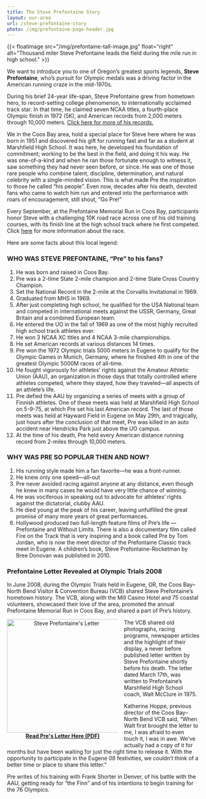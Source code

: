 ```yaml
---
title: The Steve Prefontaine Story
layout: our-area
url: /steve-prefontaine-story
photo: /img/prefontaine-page-header.jpg
---
```

{{< floatimage src="/img/prefontaine-tall-image.jpg" float="right" alt="Thousand miler Steve Prefontaine leads the field during the mile run in high school." >}}

We want to introduce you to one of Oregon’s greatest sports legends, **Steve Prefontaine**, who’s pursuit for Olympic medals was a driving factor in the American running craze in the mid-1970s.

During his brief 24-year life-span, Steve Prefontaine grew from hometown hero, to record-setting college phenomenon, to internationally acclaimed track star. In that time, he claimed seven NCAA titles, a fourth-place Olympic finish in 1972 (5K), and American records from 2,000 meters through 10,000 meters. <a href="https://goducks.com/sports/2003/12/18/30594.aspx" target="_blank">Click here for more of his records.</a>

We in the Coos Bay area, hold a special place for Steve here where he was born in 1951 and discovered his gift for running fast and far as a student at Marshfield High School. It was here, he developed his foundation of commitment; working to be the best in the field, and doing it his way. He was one-of-a-kind and when he ran those fortunate enough to witness it, saw something they had never seen before, or since. He was one of those rare people who combine talent, discipline, determination, and natural celebrity with a single-minded vision. This is what made Pre the inspiration to those he called “his people”. Even now, decades after his death, devoted fans who came to watch him run and entered into the performance with roars of encouragement, still shout, “Go Pre!” 

Every September, at the Prefontaine Memorial Run in Coos Bay, participants honor Steve with a challenging 10K road race across one of his old training courses, with its finish line at the high school track where he first competed. Click [here](http://www.prefontainerun.com) for more information about the race.

Here are some facts about this local legend:

### WHO WAS STEVE PREFONTAINE, “Pre” to his fans?

1. He was born and raised in Coos Bay.
2. Pre was a 2-time State 2-mile champion and 2-time State Cross Country Champion.
3. Set the National Record in the 2-mile at the Corvallis Invitational in 1969.
4. Graduated from MHS in 1969.
5. After just completing high school, he qualified for the USA National team and competed in international meets against the USSR, Germany, Great Britain and a combined European team.
6. He entered the UO in the fall of 1969 as one of the most highly recruited high school track athletes ever.
7. He won 3 NCAA XC titles and 4 NCAA 3-mile championships.
8. He set American records at various distances 14 times.
9. Pre won the 1972 Olympic trials 5000 meters in Eugene to qualify for the Olympic Games in Munich, Germany, where he finished 4th in one of the greatest Olympic 5000M races of all-time.
10. He fought vigorously for athletes’ rights against the Amateur Athletic Union (AAU), an organization in those days that totally controlled where athletes competed, where they stayed, how they traveled—all aspects of an athlete’s life.
11. Pre defied the AAU by organizing a series of meets with a group of Finnish athletes. One of these meets was held at Marshfield High School on 5-9-75, at which Pre set his last American record. The last of those meets was held at Hayward Field in Eugene on May 29th, and tragically, just hours after the conclusion of that meet, Pre was killed in an auto accident near Hendricks Park just above the UO campus.
12. At the time of his death, Pre held every American distance running record from 2-miles through 10,000 meters.

### WHY WAS PRE SO POPULAR THEN AND NOW?

1. His running style made him a fan favorite—he was a front-runner.
2. He knew only one speed—all-out
3. Pre never avoided racing against anyone at any distance, even though he knew in many cases he would have very little chance of winning.
4. He was vociferous in speaking out to advocate for athletes’ rights against the dictatorial, clubby AAU.
5. He died young at the peak of his career, leaving unfulfilled the great promise of many more years of great performances.
6. Hollywood produced two full-length feature films of Pre’s life — Prefontaine and Without Limits. There is also a documentary film called Fire on the Track that is very inspiring and a book called Pre by Tom Jordan, who is now the meet director of the Prefontaine Classic track meet in Eugene. A children’s book, Steve Prefontaine-Rocketman by Bree Donovan was published in 2010.

### Prefontaine Letter Revealed at Olympic Trials 2008

In June 2008, during the Olympic Trials held in Eugene, OR,  the Coos Bay–North Bend Visitor & Convention Bureau (VCB) shared Steve Prefontaine’s hometown history. The VCB, along with the Mill Casino Hotel and 75 coastal volunteers, showcased their love of the area, promoted the annual Prefontaine Memorial Run in Coos Bay, and shared a part of Pre’s history. 

<div style="float:left; margin:0 15px 20px 0; width: 291px; text-align:center;"><a href="/img/pre-letter-march17th.pdf" target="_blank"><img src="/img/Prefontaine-Letter.jpg" width="296" alt="Steve Prefontaine's Letter"/><strong>Read Pre's Letter Here (PDF)</strong></a></div><p>The VCB shared old photographs, racing programs, newspaper articles and the highlight of their display, a never before published letter written by Steve Prefontaine shortly before his death. The letter dated March 17th, was written to Prefontaine’s Marshfield High School coach, Walt McClure in 1975.</p>

Katherine Hoppe, previous director of the Coos Bay–North Bend VCB said, “When Walt first brought the letter to me, I was afraid to even touch it, I was in awe. We’ve actually had a copy of it for months but have been waiting for just the right time to release it. With the opportunity to participate in the Eugene 08 festivities, we couldn’t think of a better time or place to share this letter.”

Pre writes of his training with Frank Shorter in Denver, of his battle with the AAU, getting ready for “the Finn” and of his intentions to begin training for the 76 Olympics.
